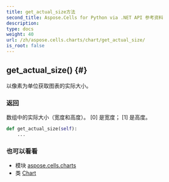 ```yaml
---
title: get_actual_size方法
second_title: Aspose.Cells for Python via .NET API 参考资料
description:
type: docs
weight: 40
url: /zh/aspose.cells.charts/chart/get_actual_size/
is_root: false
---
```

##  get_actual_size() {#}
以像素为单位获取图表的实际大小。


### 返回

数组中的实际大小（宽度和高度）。
[0] 是宽度； [1] 是高度。


```python
def get_actual_size(self):
    ...
```





### 也可以看看
* 模块 [aspose.cells.charts](../../)
* 类 [Chart](/cells/python-net/zh/aspose.cells.charts/chart)
